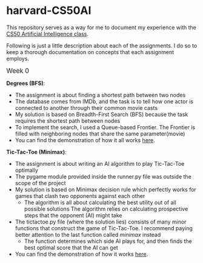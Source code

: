 # harvard-CS50AI
This repository serves as a way for me to document my experience
with the [CS50 Artificial Intelligence class](https://cs50.harvard.edu/ai/2020/).

Following is just a little description about each of the assignments.
I do so to keep a thorough documentation on concepts that each assignment employs.

<big>Week 0</big>

**Degrees (BFS)**:
    
* The assignment is about finding a shortest path between two nodes
* The database comes from IMDb, and the task is to tell how one actor is connected to another through their common movie casts
* My solution is based on Breadth-First Search (BFS) because the task requires the shortest path between nodes
* To implement the search, I used a Queue-based Frontier. The Frontier is filled with neighboring nodes that share the same parameter(movie)
* You can find the demonstration of how it all works [here](https://www.youtube.com/watch?v=0bksDFskiRM&t=1s&ab_channel=DamirTemir).
    
**Tic-Tac-Toe (Minimax)**:

* The assignment is about writing an AI algorithm to play Tic-Tac-Toe optimally
* The pygame module provided inside the runner.py file was outside the scope of the project
* My solution is based on Minimax decision rule which perfectly works for games that clash two opponents against each other
    * The algorithm is all about calculating the best utility out of all possible solutions 
    The algorithm relies on calculating prospective steps that the opponent (AI) might take
* The tictactoe.py file (where the solution lies) consists of many minor functions that construct the game of Tic-Tac-Toe.
I recommend paying better attention to the last function called <i>minimax</i> instead
    * The function determines which side AI plays for, and then finds the best optimal score that the AI can get
* You can find the demonstration of how it works [here](https://www.youtube.com/watch?v=jgmtzfJTEgY&t=1s&ab_channel=DamirTemir).